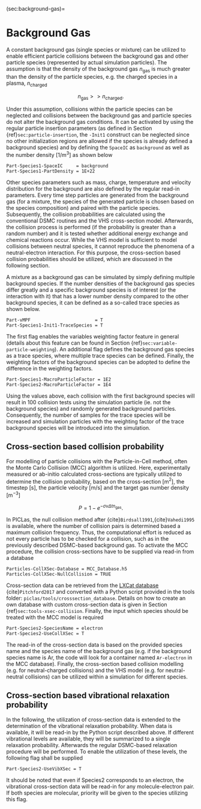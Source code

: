 (sec:background-gas)=
# Background Gas

A constant background gas (single species or mixture) can be utilized to enable efficient particle collisions between the
background gas and other particle species (represented by actual simulation particles). The assumption is that the density of the
background gas $n_{\mathrm{gas}}$ is much greater than the density of the particle species, e.g. the charged species in a plasma,
$n_{\mathrm{charged}}$

$$ n_{\mathrm{gas}} >> n_{\mathrm{charged}}.$$

Under this assumption, collisions within the particle species can be neglected and collisions between the background gas and
particle species do not alter the background gas conditions. It can be activated by using the regular particle insertion parameters
(as defined in Section {ref}`sec:particle-insertion`, the `-Init1` construct can be neglected since no other
initialization regions are allowed if the species is already defined a background species) and by defining the `SpaceIC` as
`background` as well as the number density [1/m$^3$] as shown below

    Part-Species1-SpaceIC     = background
    Part-Species1-PartDensity = 1E+22

Other species parameters such as mass, charge, temperature and velocity distribution for the background are also defined by the
regular read-in parameters. Every time step particles are generated from the background gas (for a mixture, the species of the generated particle is chosen
based on the species composition) and paired with the particle species. Subsequently, the collision probabilities are calculated
using the conventional DSMC routines and the VHS cross-section model. Afterwards, the collision process is performed (if the
probability is greater than a random number) and it is tested whether additional energy exchange and chemical reactions occur.
While the VHS model is sufficient to model collisions between neutral species, it cannot reproduce the phenomena of a
neutral-electron interaction. For this purpose, the cross-section based collision probabilities should be utilized, which are
discussed in the following section.

A mixture as a background gas can be simulated by simply defining multiple background species. If the number densities of the background gas species differ greatly and a specific background species is of interest (or the interaction with it) that has a lower number density compared to the other background species, it can be defined as a so-called trace species as shown below.

    Part-vMPF                        = T
    Part-Species1-Init1-TraceSpecies = T

The first flag enables the variables weighting factor feature in general (details about this feature can be found in Section {ref}`sec:variable-particle-weighting`). An additional flag defines the background gas species as a trace species, where multiple trace species can be defined. Finally, the weighting factors of the background species can be adopted to define the difference in the weighting factors.

    Part-Species1-MacroParticleFactor = 1E2
    Part-Species2-MacroParticleFactor = 1E4

Using the values above, each collision with the first background species will result in 100 collision tests using the simulation particle (ie. not the background species) and randomly generated background particles. Consequently, the number of samples for the trace species will be increased and simulation particles with the weighting factor of the trace background species will be introduced into the simulation.

## Cross-section based collision probability

For modelling of particle collisions with the Particle-in-Cell method, often the Monte Carlo Collision (MCC) algorithm is utilized.
Here, experimentally measured or ab-initio calculated cross-sections are typically utilized to determine the collision probability,
based on the cross-section [m$^2$], the timestep [s], the particle velocity [m/s] and the target gas number density [m$^{-3}$]

$$ P = 1 - e^{-\sigma v \Delta t n_{\mathrm{gas}}}.$$

In PICLas, the null collision method after {cite}`Birdsall1991`,{cite}`Vahedi1995` is available, where the number of collision
pairs is determined based a maximum collision frequency. Thus, the computational effort is reduced as not every particle has to be
checked for a collision, such as in the previously described DSMC-based background gas. To activate the MCC procedure, the
collision cross-sections have to be supplied via read-in from a database

    Particles-CollXSec-Database = MCC_Database.h5
    Particles-CollXSec-NullCollision = TRUE

Cross-section data can be retrieved from the [LXCat database](https://fr.lxcat.net/home/) {cite}`Pitchford2017` and converted with
a Python script provided in the tools folder: `piclas/tools/crosssection_database`. Details on how to create an own database with
custom cross-section data is given in Section {ref}`sec:tools-xsec-collision`. Finally, the input which species should be treated with the MCC
model is required

    Part-Species2-SpeciesName = electron
    Part-Species2-UseCollXSec = T

The read-in of the cross-section data is based on the provided species name and the species name of the background gas (e.g. if the
background species name is Ar, the code will look for a container named `Ar-electron` in the MCC database). Finally, the
cross-section based collision modelling (e.g. for neutral-charged collisions) and the VHS model (e.g. for neutral-neutral
collisions) can be utilized within a simulation for different species.

## Cross-section based vibrational relaxation probability

In the following, the utilization of cross-section data is extended to the determination of the vibrational relaxation probability.
When data is available, it will be read-in by the Python script described above. If different vibrational levels are available,
they will be summarized to a single relaxation probability. Afterwards the regular DSMC-based relaxation procedure will be
performed. To enable the utilization of these levels, the following flag shall be supplied

    Part-Species2-UseVibXSec = T

It should be noted that even if Species2 corresponds to an electron, the vibrational cross-section data will be read-in for any
molecule-electron pair. If both species are molecular, priority will be given to the species utilizing this flag.

